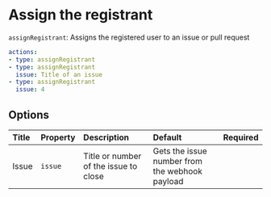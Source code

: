 # Assign the registrant

`assignRegistrant`: Assigns the registered user to an issue or pull request



```yaml
actions:
- type: assignRegistrant
- type: assignRegistrant
  issue: Title of an issue
- type: assignRegistrant
  issue: 4
```

## Options

| Title | Property | Description | Default | Required |
| :---- | :--- | :---------- | :------ | :------- |
| Issue | `issue` | Title or number of the issue to close | Gets the issue number from the webhook payload |  |
